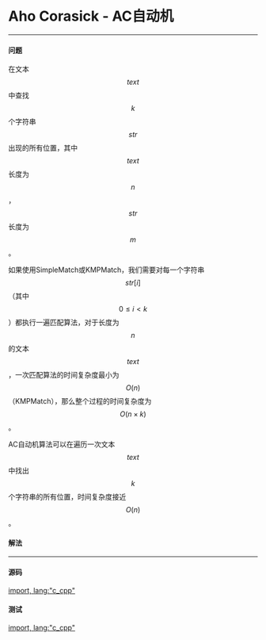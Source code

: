 <script type="text/javascript" src="https://cdnjs.cloudflare.com/ajax/libs/mathjax/2.7.1/MathJax.js?config=TeX-AMS-MML_HTMLorMML"/></script>
<script> gitbook.events.bind("page.change", function() { MathJax.Hub.Queue(["Typeset",MathJax.Hub]); } </script>

# Aho Corasick - AC自动机

--------

#### 问题

在文本$$ text $$中查找$$ k $$个字符串$$ str $$出现的所有位置，其中$$ text $$长度为$$ n $$，$$ str $$长度为$$ m $$。

如果使用SimpleMatch或KMPMatch，我们需要对每一个字符串$$ str[i] $$（其中$$ 0 \le i \lt k $$）都执行一遍匹配算法，对于长度为$$ n $$的文本$$ text $$，一次匹配算法的时间复杂度最小为$$ O(n) $$（KMPMatch），那么整个过程的时间复杂度为$$ O( n \times k ) $$。

AC自动机算法可以在遍历一次文本$$ text $$中找出$$ k $$个字符串的所有位置，时间复杂度接近$$ O(n) $$。

#### 解法

--------

#### 源码

[import, lang:"c_cpp"](../../../src/TextMatch/AhoCorasick.h)

#### 测试

[import, lang:"c_cpp"](../../../src/TextMatch/AhoCorasick.cpp)
